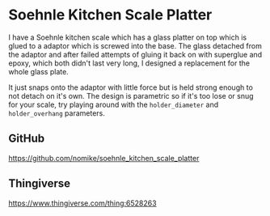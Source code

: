 # Soehnle Kitchen Scale Platter

I have a Soehnle kitchen scale which has a glass platter on top which is glued to a adaptor which is screwed into the base. The glass detached from the adaptor and after failed attempts of gluing it back on with superglue and epoxy, which both didn't last very long, I designed a replacement for the whole glass plate.

It just snaps onto the adaptor with little force but is held strong enough to not detach on it's own. The design is parametric so if it's too lose or snug for your scale, try playing around with the `holder_diameter` and `holder_overhang` parameters.

## GitHub

https://github.com/nomike/soehnle_kitchen_scale_platter

## Thingiverse

https://www.thingiverse.com/thing:6528263
